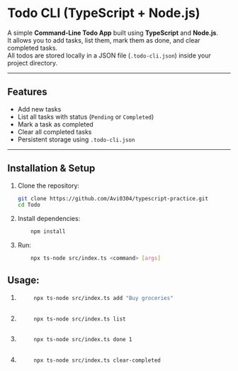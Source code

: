 # Todo CLI (TypeScript + Node.js)

A simple **Command-Line Todo App** built using **TypeScript** and **Node.js**.  
It allows you to add tasks, list them, mark them as done, and clear completed tasks.  
All todos are stored locally in a JSON file (`.todo-cli.json`) inside your project directory.

---

## Features

- Add new tasks  
- List all tasks with status (`Pending` or `Completed`)  
- Mark a task as completed  
- Clear all completed tasks  
- Persistent storage using `.todo-cli.json`  

---

## Installation & Setup

1. Clone the repository:
   ```bash
   git clone https://github.com/Avi0304/typescript-practice.git
   cd Todo 

2. Install dependencies: 
    ```bash
        npm install
    
3. Run:
    ```bash 
        npx ts-node src/index.ts <command> [args]
    

## Usage:

1. ```bash 
        npx ts-node src/index.ts add "Buy groceries"
    
2. ```bash 
        npx ts-node src/index.ts list
    
3. ```bash 
        npx ts-node src/index.ts done 1
    
4. ```bash 
        npx ts-node src/index.ts clear-completed
    
